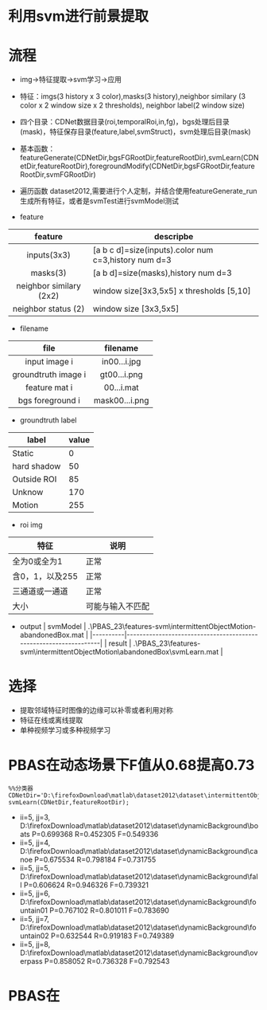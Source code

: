 # 利用svm进行前景提取

# 流程
- img->特征提取->svm学习->应用
- 特征：imgs(3 history x 3 color),masks(3 history),neighbor similary (3 color x 2 window size x 2 thresholds), neighbor label(2 window size)
- 四个目录：CDNet数据目录(roi,temporalRoi,in,fg)，bgs处理后目录(mask)，特征保存目录(feature,label,svmStruct)，svm处理后目录(mask)
- 基本函数：featureGenerate(CDNetDir,bgsFGRootDir,featureRootDir),svmLearn(CDNetDir,featureRootDir),foregroundModify(CDNetDir,bgsFGRootDir,featureRootDir,svmFGRootDir)

- 遍历函数 dataset2012,需要进行个人定制，并结合使用featureGenerate_run生成所有特征，或者是svmTest进行svmModel测试

- feature

| feature | descripbe |
|:-------:|-----------|
| inputs(3x3) | [a b c d]=size(inputs).color num c=3,history num d=3 |
| masks(3)  | [a b d]=size(masks),history num d=3 |
| neighbor similary (2x2) | window size[3x3,5x5] x thresholds [5,10] |
| neighbor status (2) | window size [3x3,5x5] |

- filename

| file | filename |
|:----:|:--------:|
| input image i | in00...i.jpg |
| groundtruth image i | gt00...i.png |
| feature mat i | 00...i.mat |
| bgs foreground i | mask00...i.png |

- groundtruth label

| label | value |
|-------|-------|
| Static | 0 |
| hard shadow | 50 |
| Outside ROI | 85 |
| Unknow | 170 |
| Motion | 255 |

- roi img

| 特征 | 说明 |
|----|----|
| 全为0或全为1 | 正常 |
| 含0，1，以及255 | 正常 |
| 三通道或一通道 | 正常 |
| 大小 | 可能与输入不匹配 |

- output
| svmModel | .\PBAS_23\features-svm\intermittentObjectMotion-abandonedBox.mat |
|----------|------------------------------------------------------------------|
| result | .\PBAS_23\features-svm\intermittentObjectMotion\abandonedBox\svmLearn.mat |

# 选择
- 提取邻域特征时图像的边缘可以补零或者利用对称
- 特征在线或离线提取
- 单种视频学习或多种视频学习

# PBAS在动态场景下F值从0.68提高0.73
```
%%分类器
CDNetDir='D:\firefoxDownload\matlab\dataset2012\dataset\intermittentObjectMotion\abandonedBox';
svmLearn(CDNetDir,featureRootDir);
```

- ii=5, jj=3, D:\firefoxDownload\matlab\dataset2012\dataset\dynamicBackground\boats
P=0.699368 
 R=0.452305 
 F=0.549336 
- ii=5, jj=4, D:\firefoxDownload\matlab\dataset2012\dataset\dynamicBackground\canoe
P=0.675534 
 R=0.798184 
 F=0.731755 
- ii=5, jj=5, D:\firefoxDownload\matlab\dataset2012\dataset\dynamicBackground\fall
P=0.606624 
 R=0.946326 
 F=0.739321 
- ii=5, jj=6, D:\firefoxDownload\matlab\dataset2012\dataset\dynamicBackground\fountain01
P=0.767102 
 R=0.801011 
 F=0.783690 
- ii=5, jj=7, D:\firefoxDownload\matlab\dataset2012\dataset\dynamicBackground\fountain02
P=0.632544 
 R=0.919183 
 F=0.749389 
- ii=5, jj=8, D:\firefoxDownload\matlab\dataset2012\dataset\dynamicBackground\overpass
P=0.858052 
 R=0.736328 
 F=0.792543 

# PBAS在